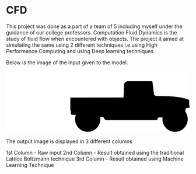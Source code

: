 # CFD
This project was done as a part of a team of 5 including myself under the guidance of our college professors. Computation Fluid Dynamics is the study of fluid flow when encountered with objects. The project it aimed at simulating the same using 2 different techniques i.e using High Performance Computing and using Deep learning techniques

Below is the image of the input given to the model.

![Silhouette Car Image](https://github.com/Prajwalnazre/CFD/blob/main/cars/car_002.png)

The output image is displayed in 3 different columns

1st Column - Raw input 
2nd Column - Result obtained using the traditional Lattice Boltzmann technique
3rd Column - Result obtained using Machine Learning Technique


